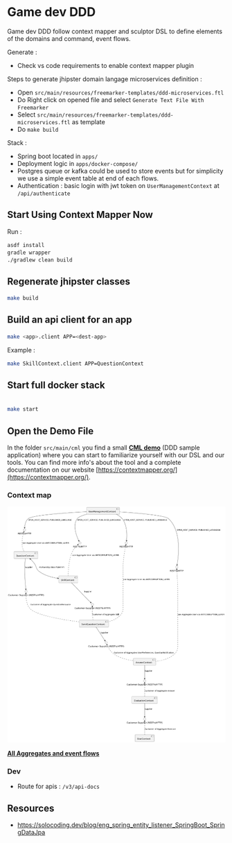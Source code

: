 # Game dev DDD

Game dev DDD follow context mapper and sculptor DSL to define elements of the domains and command, event flows.

Generate :

- Check vs code requirements to enable context mapper plugin

Steps to generate jhipster domain langage microservices definition :
- Open `src/main/resources/freemarker-templates/ddd-microservices.ftl` 
- Do Right click on opened file and select `Generate Text File With Freemarker`
- Select `src/main/resources/freemarker-templates/ddd-microservices.ftl` as template
- Do `make build`

Stack :
- Spring boot located in `apps/`
- Deployment logic in `apps/docker-compose/`
- Postgres queue or kafka could be used to store events but for simplicity we use a simple event table at end of each flows.
- Authentication : basic login with jwt token on `UserManagementContext` at `/api/authenticate`

## Start Using Context Mapper Now
Run :

```bash
asdf install
gradle wrapper
./gradlew clean build
```

## Regenerate jhipster classes

```bash
make build
```

## Build an api client for an app

```bash
make <app>.client APP=<dest-app>
```

Example :

```bash
make SkillContext.client APP=QuestionContext
```

## Start full docker stack

```bash

make start
```

## Open the Demo File
In the folder `src/main/cml` you find a small **[CML demo](./src/main/cml/demo.cml)** (DDD sample application) where you can start to familiarize yourself with our DSL and our tools.
You can find more info's about the tool and a complete documentation on our website [https://contextmapper.org/](https://contextmapper.org/).

### Context map

![Context map](./doc/gamedev_ContextMap.png)

[**All Aggregates and event flows**](doc/diagrams.md)

### Dev

- Route for apis : `/v3/api-docs`

## Resources

- https://solocoding.dev/blog/eng_spring_entity_listener_SpringBoot_SpringDataJpa